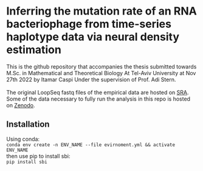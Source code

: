 # Inferring the mutation rate of an RNA bacteriophage from time-series haplotype data via neural density estimation
This is the github repository that accompanies the thesis submitted towards M.Sc. in Mathematical and Theoretical Biology
At Tel-Aviv University at Nov 27th 2022 by Itamar Caspi Under the supervision of Prof. Adi Stern. <br>
<br>
The original LoopSeq fastq files of the empirical data are hosted on [SRA](https://www.ncbi.nlm.nih.gov/sra/PRJNA902661). <br>
Some of the data necessary to fully run the analysis in this repo is hosted on [Zenodo](https://zenodo.org/record/7307532).<br>




## Installation
Using conda: <br>
  `conda env create -n ENV_NAME --file evirnoment.yml && activate ENV_NAME` <br>
then use pip to install sbi: <br> 
  `pip install sbi`
## 
